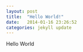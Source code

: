 ```yaml
---
layout: post
title:  "Hello World!"
date:   2014-01-16 23:26:52
categories: jekyll update
---
```


Hello World
